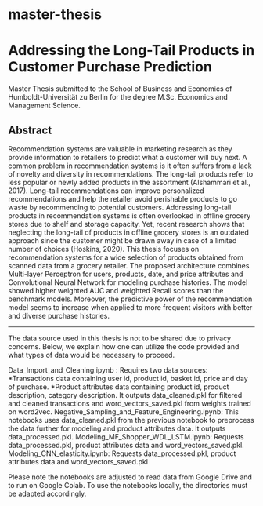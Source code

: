 # master-thesis
# Addressing the Long-Tail Products in Customer Purchase Prediction

Master Thesis submitted to the School of Business and Economics of Humboldt-Universität zu Berlin for the degree M.Sc. Economics and Management Science. 


## Abstract
Recommendation systems are valuable in marketing research as they provide information to retailers to predict what a customer will buy next. A common problem in recommendation systems is it often suffers from a lack of novelty and diversity in recommendations. The long-tail products refer to less popular or newly added products in the assortment (Alshammari et al., 2017). Long-tail recommendations can improve personalized recommendations and help the retailer avoid perishable products to go waste by recommending to potential customers. Addressing long-tail products in recommendation systems is often overlooked in offline grocery stores due to shelf and storage capacity. Yet, recent research shows that neglecting the long-tail of products in offline grocery stores is an outdated approach since the customer might be drawn away in case of a limited number of choices (Hoskins, 2020). This thesis focuses on recommendation systems for a wide selection of products obtained from scanned data from a grocery retailer. The proposed architecture combines Multi-layer Perceptron for users, products, date, and price attributes and Convolutional Neural Network for modeling purchase histories. The model showed higher weighted AUC and weighted Recall scores than the benchmark models. Moreover, the predictive power of the recommendation model seems to increase when applied to more frequent visitors with better and diverse purchase histories.

----------------------------------------
The data source used in this thesis is not to be shared due to privacy concerns. Below, we explain how one can utilize the code provided and what types of data would be necessary to proceed.

Data_Import_and_Cleaning.ipynb : 
Requires two data sources: 
*Transactions data containing user id, product id, basket id, price and day of purchase.
*Product attributes data containing product id, product description, category description. 
It outputs data_cleaned.pkl for filtered and cleaned transactions and word_vectors_saved.pkl from weights trained on word2vec.
Negative_Sampling_and_Feature_Engineering.ipynb: This notebooks uses data_cleaned.pkl from the previous notebook to preprocess the data further for modeling and product attributes data. It outputs data_processed.pkl.
Modeling_MF_Shopper_WDL_LSTM.ipynb: Requests data_processed.pkl, product attributes data and word_vectors_saved.pkl.
Modeling_CNN_elasticity.ipynb: Requests data_processed.pkl, product attributes data and word_vectors_saved.pkl

Please note the notebooks are adjusted to read data from Google Drive and to run on Google Colab. To use the notebooks locally, the directories must be adapted accordingly.

